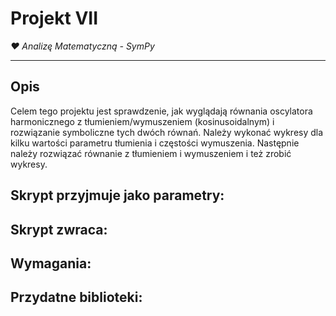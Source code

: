 # Projekt VII
*❤ Analizę Matematyczną  - SymPy*

---

## Opis

Celem tego projektu jest sprawdzenie, jak wyglądają równania oscylatora harmonicznego z tłumieniem/wymuszeniem (kosinusoidalnym) i rozwiązanie symboliczne tych dwóch równań. Należy wykonać wykresy dla kilku wartości parametru tłumienia i częstości wymuszenia. Następnie należy rozwiązać równanie z tłumieniem i wymuszeniem i też zrobić wykresy.

## Skrypt przyjmuje jako parametry:

## Skrypt zwraca:

## Wymagania:

## Przydatne biblioteki:


